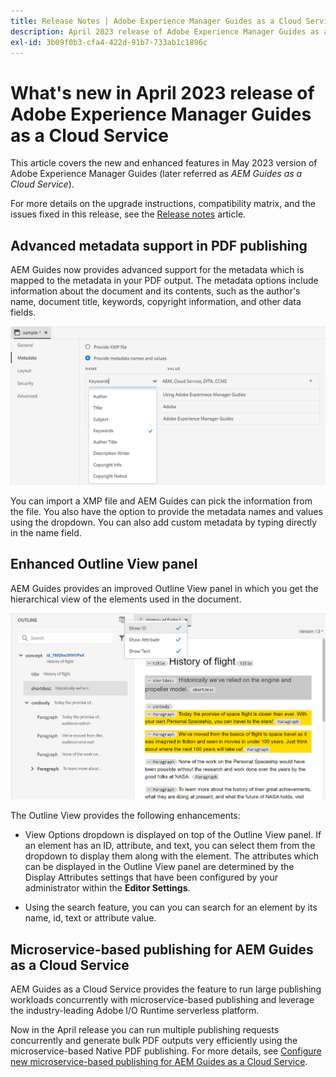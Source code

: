 ```yaml
---
title: Release Notes | Adobe Experience Manager Guides as a Cloud Service, April 2023 release
description: April 2023 release of Adobe Experience Manager Guides as a Cloud Service
exl-id: 3b09f0b3-cfa4-422d-91b7-733ab1c1896c
---
```

# What's new in April 2023 release of Adobe Experience Manager Guides as a Cloud Service

This article covers the new and enhanced features in May 2023 version of Adobe Experience Manager Guides (later referred as *AEM Guides as a Cloud Service*).

For more details on the upgrade instructions, compatibility matrix, and the issues fixed in this release, see the [Release notes](release-notes-2023.4.0.md) article.

## Advanced metadata support in PDF publishing

AEM Guides now provides advanced support for the metadata which is mapped to the metadata in your PDF output. The metadata options include information about the document and its contents, such as the author's name, document title, keywords, copyright information, and other data fields.

<img src="assets/pdf-metadata.png" alt=" native pdf metadata">

You can import a XMP file and AEM Guides can pick the information from the file. You also have the option to provide the metadata names and values using the dropdown. You can also add custom metadata by typing directly in the name field.
 

## Enhanced Outline View panel

AEM Guides provides an improved Outline View panel in which you get the hierarchical view of the elements used in the document.

<img src="assets/select-element-content-outline-view_cs.png" alt=" native pdf metadata">

The Outline View provides the following enhancements:

* View Options dropdown is displayed on top of the Outline View panel. If an element has an ID, attribute, and text, you can select them from the dropdown to display them along with the element. The attributes which can be displayed in the Outline View panel are determined by the Display Attributes settings that have been configured by your administrator within the **Editor Settings**.

* Using the search feature, you can  you can search for an element by its name, id, text or attribute value. 


## Microservice-based publishing for AEM Guides as a Cloud Service

AEM Guides as a Cloud Service provides the feature to run large publishing workloads concurrently with microservice-based publishing and leverage the industry-leading Adobe I/O Runtime serverless platform.

Now in the April release you can run multiple publishing requests concurrently and generate bulk PDF outputs very efficiently using the microservice-based Native PDF publishing.
For more details, see [Configure new microservice-based publishing for AEM Guides as a Cloud Service](../knowledge-base/publishing/configure-microservices.md).

